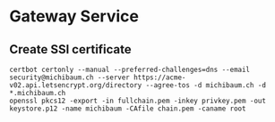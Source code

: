 # Gateway Service

## Create SSl certificate
    certbot certonly --manual --preferred-challenges=dns --email security@michibaum.ch --server https://acme-v02.api.letsencrypt.org/directory --agree-tos -d michibaum.ch -d *.michibaum.ch
    openssl pkcs12 -export -in fullchain.pem -inkey privkey.pem -out keystore.p12 -name michibaum -CAfile chain.pem -caname root
